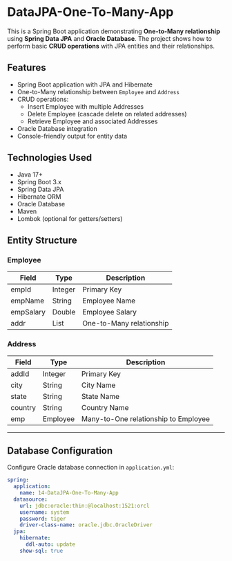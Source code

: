 # DataJPA-One-To-Many-App

This is a Spring Boot application demonstrating **One-to-Many relationship** using **Spring Data JPA** and **Oracle Database**. The project shows how to perform basic **CRUD operations** with JPA entities and their relationships.

## Features

- Spring Boot application with JPA and Hibernate
- One-to-Many relationship between `Employee` and `Address`
- CRUD operations:
  - Insert Employee with multiple Addresses
  - Delete Employee (cascade delete on related addresses)
  - Retrieve Employee and associated Addresses
- Oracle Database integration
- Console-friendly output for entity data

## Technologies Used

- Java 17+
- Spring Boot 3.x
- Spring Data JPA
- Hibernate ORM
- Oracle Database
- Maven
- Lombok (optional for getters/setters)

## Entity Structure

### Employee

| Field      | Type    | Description                  |
|------------|---------|------------------------------|
| empId      | Integer | Primary Key                  |
| empName    | String  | Employee Name                |
| empSalary  | Double  | Employee Salary              |
| addr       | List<Address> | One-to-Many relationship |

### Address

| Field    | Type    | Description                  |
|----------|---------|------------------------------|
| addId    | Integer | Primary Key                  |
| city     | String  | City Name                    |
| state    | String  | State Name                   |
| country  | String  | Country Name                 |
| emp      | Employee | Many-to-One relationship to Employee |

---

## Database Configuration

Configure Oracle database connection in `application.yml`:

```yaml
spring:
  application:
    name: 14-DataJPA-One-To-Many-App
  datasource:
    url: jdbc:oracle:thin:@localhost:1521:orcl
    username: system
    password: tiger
    driver-class-name: oracle.jdbc.OracleDriver
  jpa:
    hibernate:
      ddl-auto: update
    show-sql: true
